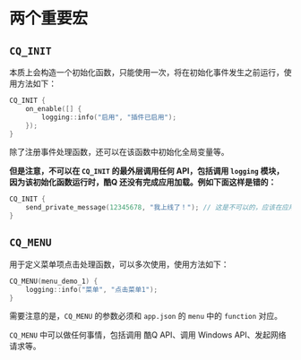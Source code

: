 # 两个重要宏

## `CQ_INIT`

本质上会构造一个初始化函数，只能使用一次，将在初始化事件发生之前运行，使用方法如下：

```cpp
CQ_INIT {
    on_enable([] {
        logging::info("启用", "插件已启用");
    });
}
```

除了注册事件处理函数，还可以在该函数中初始化全局变量等。

**但是注意，不可以在 `CQ_INIT` 的最外层调用任何 API，包括调用 `logging` 模块，因为该初始化函数运行时，酷Q 还没有完成应用加载。例如下面这样是错的：**

```cpp
CQ_INIT {
    send_private_message(12345678, "我上线了！"); // 这是不可以的，应该在应用启用事件中调用
}
```

## `CQ_MENU`

用于定义菜单项点击处理函数，可以多次使用，使用方法如下：

```cpp
CQ_MENU(menu_demo_1) {
    logging::info("菜单", "点击菜单1");
}
```

需要注意的是，`CQ_MENU` 的参数必须和 `app.json` 的 `menu` 中的 `function` 对应。

`CQ_MENU` 中可以做任何事情，包括调用 酷Q API、调用 Windows API、发起网络请求等。
